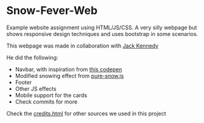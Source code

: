 # Snow-Fever-Web
Example website assignment using HTML/JS/CSS. A very silly webpage but shows responsive design techniques and uses bootstrap in some scenarios.

This webpage was made in collaboration with [Jack Kennedy](https://github.com/ponyfan88)

He did the following:
- Navbar, with inspiration from [this codepen](https://codepen.io/erikterwan/pen/EVzeRP)
- Modified snowing effect from [pure-snow.js](https://github.com/hyperstown/pure-snow.js)
- Footer
- Other JS effects
- Mobile support for the cards
- Check commits for more

Check the [credits.html](https://github.com/XanderMooney/Snow-Fever-Web/blob/main/credits.html) for other sources we used in this project
